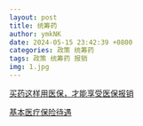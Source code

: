 ```yaml
---
layout: post
title: 统筹药
author: ymkNK
date: 2024-05-15 23:42:39 +0800
categories: 政策 统筹药
tags: 政策 统筹药 报销
img: 1.jpg
---
```



[买药这样用医保，才能享受医保报销](https://www.xiaohongshu.com/explore/65a7789d000000002b014118)

[基本医疗保险待遇](https://rsj.lanzhou.gov.cn/col/col10825/index.html)

